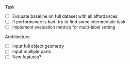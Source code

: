 Task
- [ ] Evaluate baseline on full dataset with all affordances
- [ ] If performance is bad, try to find some intermediate task
- [ ] Implement evaluation metrics for multi-label setting

Architecture
- [ ] Input full object geometry
- [ ] Input multiple parts
- [ ] New features?